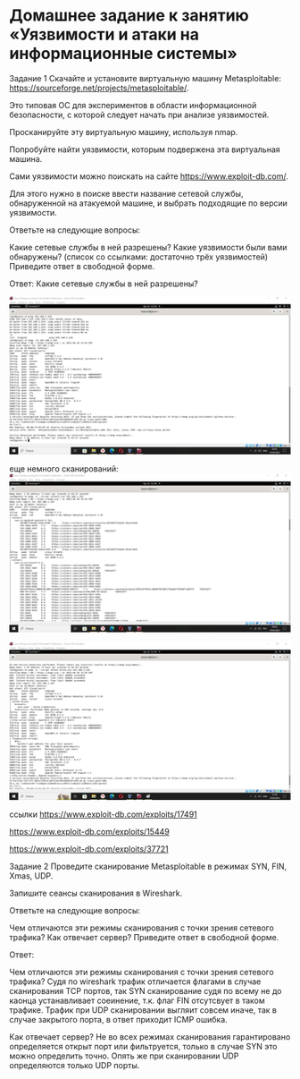 # Домашнее задание к занятию «Уязвимости и атаки на информационные системы»


Задание 1
Скачайте и установите виртуальную машину Metasploitable: https://sourceforge.net/projects/metasploitable/.

Это типовая ОС для экспериментов в области информационной безопасности, с которой следует начать при анализе уязвимостей.

Просканируйте эту виртуальную машину, используя nmap.

Попробуйте найти уязвимости, которым подвержена эта виртуальная машина.

Сами уязвимости можно поискать на сайте https://www.exploit-db.com/.

Для этого нужно в поиске ввести название сетевой службы, обнаруженной на атакуемой машине, и выбрать подходящие по версии уязвимости.

Ответьте на следующие вопросы:

Какие сетевые службы в ней разрешены?
Какие уязвимости были вами обнаружены? (список со ссылками: достаточно трёх уязвимостей)
Приведите ответ в свободной форме.

Ответ:
Какие сетевые службы в ней разрешены?

![alt text](https://github.com/green307/Knyazev-13.1/blob/7a112c46f670c10f886672b21e5ffeef194dc4f7/%D0%97%D0%B0%D0%B4%D0%B0%D0%BD%D0%B8%D0%B51.jpg)

еще немного сканирований:
![alt text](https://github.com/green307/Knyazev-13.1/blob/7a112c46f670c10f886672b21e5ffeef194dc4f7/%D0%97%D0%B0%D0%B4%D0%B0%D0%BD%D0%B8%D0%B51-1.jpg)

![alt text](https://github.com/green307/Knyazev-13.1/blob/7a112c46f670c10f886672b21e5ffeef194dc4f7/%D0%97%D0%B0%D0%B4%D0%B0%D0%BD%D0%B8%D0%B51-1-1.jpg)


ссылки https://www.exploit-db.com/exploits/17491

https://www.exploit-db.com/exploits/15449

https://www.exploit-db.com/exploits/37721

Задание 2
Проведите сканирование Metasploitable в режимах SYN, FIN, Xmas, UDP.

Запишите сеансы сканирования в Wireshark.

Ответьте на следующие вопросы:

Чем отличаются эти режимы сканирования с точки зрения сетевого трафика?
Как отвечает сервер?
Приведите ответ в свободной форме.

Ответ:

Чем отличаются эти режимы сканирования с точки зрения сетевого трафика?
Судя по wireshark трафик отличается флагами в случае сканирования TCP портов, так SYN сканирование судя по всему не до каонца устанавливает соеинение, т.к. флаг FIN отсутсвует в таком трафике. Трафик при UDP сканировании выгляит совсем иначе, так в случае закрытого порта, в ответ приходит ICMP ошибка.

Как отвечает сервер?
Не во всех режимах сканирования гарантировано определяется открыт порт или фильтруется, только в случае SYN это можно определить точно. Опять же при сканировании UDP определяются только UDP порты.




